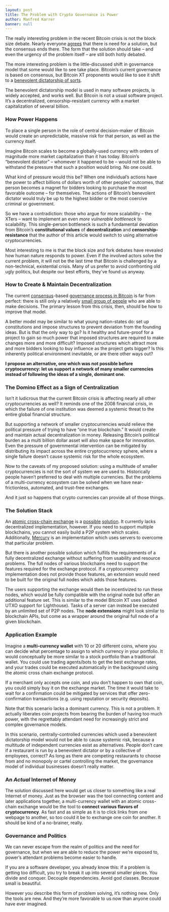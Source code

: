 ```yaml
---
layout: post
title: The Problem with Crypto Governance is Power
author: Manfred Karrer
banner: null
---
```

<p>The really interesting problem in the recent Bitcoin crisis is not the block size debate. Nearly everyone
  <a href="https://scalingbitcoin.org/" target="_blank">agrees</a> that there is need for a solution, but the consensus ends there. The form that the solution should take – and even the urgency of the problem itself – are still both hotly debated.
</p>
<p>The more interesting problem is the little-discussed shift in governance model that some would like to see take place. Bitcoin&#8217;s current governance is based on consensus, but Bitcoin XT proponents would like to see it shift to a
  <a href="https://bitcoinxt.software/faq.html#who-is-involved" target="_blank">benevolent dictatorship of sorts</a>.
</p>
<p>The benevolent dictatorship model is used in many software projects, is widely accepted, and works well. But Bitcoin is not a usual software project. It&#8217;s a decentralized, censorship-resistant currency with a market capitalization of several billion.</p>
<h3>How Power Happens</h3>
<p>To place a single person in the role of central decision-maker of Bitcoin would create an unpredictable, massive risk for that person, as well as the currency itself.</p>
<p>Imagine Bitcoin scales to become a globally-used currency with orders of magnitude more market capitalization than it has today. Bitcoin&#8217;s “benevolent dictator” – whomever it happened to be – would not be able to withstand the pressure that such a position would bring. No one could.</p>
<p>What kind of pressure would this be? When one individual&#8217;s actions have the power to affect billions of dollars worth of other peoples&#8217; outcomes, that person becomes a magnet for bidders looking to purchase the most favorable outcome – for themselves. The actions of Bitcoin&#8217;s benevolent dictator would truly be up to the highest bidder or the most coercive criminal or government.</p>
<p>So we have a contradiction: those who argue for more scalability – the XTers – want to implement an even
  <em>more vulnerable bottleneck</em> to scalability. This single-person bottleneck is such a fundamental deviation from Bitcoin&#8217;s
  <strong>constitutional values</strong> of <strong>decentralization</strong> and
  <strong>censorship-resistance</strong> that the author of this article would switch to using alternative cryptocurrencies.
</p>
<p>Most interesting to me is that the block size and fork debates have revealed how human nature responds to power. Even if the involved actors solve the current problem, it will not be the last time that Bitcoin is challenged by a non-technical, existential crisis. Many of us prefer to avoid confronting old ugly politics, but despite our best efforts, they&#8217;ve found us anyway.</p>
<h3>How to Create &amp; Maintain Decentralization</h3>
<p>The current <a href="https://lists.linuxfoundation.org/pipermail/bitcoin-dev/" target="_blank">consensus</a>-based
  <a href="https://github.com/bitcoin/bips/blob/master/bip-0001.mediawiki">governance process in Bitcoin</a> is far from perfect: there is still only a relatively
  <a href="https://bitcoin.org/en/development#coredev">small group of people</a> who are able to make decisions. The primary lesson from this crisis, then, should be how to improve that model.
</p>
<p>A better model may be similar to what young nation-states do: set up constitutions and impose structures to prevent deviation from the founding ideas. But is that the only way to go? Is it healthy and future-proof for a project to gain so much power that imposed structures are required to make changes more and more difficult? Imposed structures which attract more and more bidders looking to buy influence as the project gets bigger? Is this inherently political environment inevitable, or are there other ways out?</p>
<p>
  <strong>I propose an alternative, one which was not possible before cryptocurrency: let us support a network of many smaller currencies instead of following the ideas of a single, dominant one.</strong>
</p>
<h3>The Domino Effect as a Sign of Centralization</h3>
<p>Isn&#8217;t it ludicrous that the current Bitcoin crisis is affecting nearly all other cryptocurrencies as well? It reminds one of the 2008 financial crisis, in which the failure of one institution was deemed a systemic threat to the entire global financial structure.</p>
<p>But supporting a network of smaller cryptocurrencies would relieve the political pressure of trying to have “one true blockchain.” It would create and maintain actual decentralization in money. Releasing Bitcoin&#8217;s political burden as a multi billion dollar asset will also make space for innovation. Even the pressure of governmental intervention can be mitigated by distributing its impact across the entire cryptocucrrency sphere, where a single failure doesn&#8217;t cause systemic risk for the whole ecosystem.</p>
<p>Now to the caveats of my proposed solution: using a multitude of smaller cryptocurrencies is not the sort of system we are used to. Historically people haven&#8217;t preferred to deal with multiple currencies. But the problems of a multi-currency ecosystem can be solved when we have near-frictionless, automated, and trust-free exchanges.</p>
<p>And it just so happens that crypto currencies can provide all of those things.</p>
<h3>The Solution Stack</h3>
<p>An <a href="https://bitcointalk.org/index.php?topic=193281.0" target="_blank">atomic cross-chain exchange</a> is a
  <a href="https://github.com/TierNolan/bips/blob/bip4x/bip-atom.mediawiki">possible</a>
  <a href="http://www.coincer.org/2015/01/27/atomic-protocol-1/">solution</a>. It currently lacks decentralized implementation, however. If you need to support multiple blockchains, you cannot easily build a P2P system which scales. Additionally,
  <a href="http://mercuryex.com/" target="_blank">Mercury</a> is an implementation which uses servers to overcome that particular problem.
</p>
<p>But there is another possible solution which fulfills the requirements of a fully decentralized exchange without suffering from usability and resource problems. The full nodes of various blockchains need to support the features required for the exchange protocol. If a cryptocurrency implementation does not provide those features, an extension would need to be built for the original full nodes which adds those features.</p>
<p>The users supporting the exchange would then be incentivized to run these nodes, which would be fully compatible with the original node but offer an additional feature set. This is similar to the model Bitcoin XT uses (added UTXO support for Lighthouse). Tasks of a server can instead be executed by an unlimited set of P2P nodes. The
  <strong>node extensions</strong> might look similar to blockchain APIs, but come as a wrapper around the original full node of a given blockchain.
</p>
<h3>Application Example</h3>
<p>Imagine a
  <strong>multi-currency wallet</strong> with 10 or 20 different coins, where you can decide what percentage to assign to which currency in your portfolio. It would conceptually be more similar to a stock portfolio than a traditional wallet. You could use trading agents/bots to get the best exchange rates, and your trades could be executed automatically in the background using the atomic cross chain exchange protocol.
</p>
<p>If a merchant only accepts one coin, and you don&#8217;t happen to own that coin, you could simply buy it on the exchange market. The time it would take to wait for a confirmation could be mitigated by services that offer zero-confirmation transactions (e.g. using reputation or security deposits).</p>
<p>Note that this scenario lacks a dominant currency. This is not a problem. It actually liberates coin projects from bearing the burden of having too much power, with the regrettably attendant need for increasingly strict and complex governance models.</p>
<p>In this scenario, centrally-controlled currencies which used a benevolent dictatorship model would not be able to cause systemic risk, because a multitude of independent currencies exist as alternatives. People don&#8217;t care if a restaurant is run by a benevolent dictator or by a collective of employees, correct? As long as there are competing restaurants to choose from and no monopoly or cartel controlling the market, the governance model of individual businesses doesn&#8217;t really matter.</p>
<h3>An <em>Actual</em> Internet of Money</h3>
<p>The solution discussed here would get us closer to something like a real Internet of money. Just as the browser was the tool connecting content and later applications together, a multi-currency wallet with an atomic cross-chain exchange would be the tool to
  <strong>connect various flavors of cryptocurrency</strong>. As fast and as simple as it is to click links from one webpage to another, so too could it be to exchange one coin for another. It should be kind of a no-brainer, really.
</p>
<h3>Governance and Politics</h3>
<p>We can never escape from the realm of politics and the need for governance, but when we are able to reduce the power we&#8217;re exposed to, power&#8217;s attendant problems become easier to handle.</p>
<p>If you are a software developer, you already know this: if a problem is getting too difficult, you try to break it up into several smaller pieces. You divide and conquer. Decouple dependencies. Avoid god classes. Because small is beautiful.</p>
<p>However you describe this form of problem solving, it&#8217;s nothing new. Only the tools are new. And they&#8217;re more favorable to us now than anyone could have ever imagined.</p>

